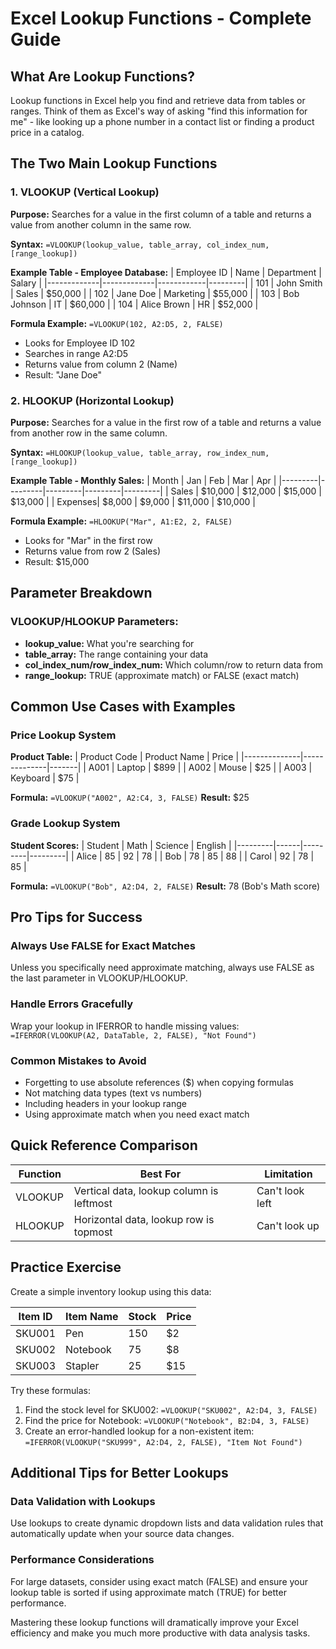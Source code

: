 # Excel Lookup Functions - Complete Guide

## What Are Lookup Functions?

Lookup functions in Excel help you find and retrieve data from tables or ranges. Think of them as Excel's way of asking "find this information for me" - like looking up a phone number in a contact list or finding a product price in a catalog.

## The Two Main Lookup Functions

### 1. VLOOKUP (Vertical Lookup)
**Purpose:** Searches for a value in the first column of a table and returns a value from another column in the same row.

**Syntax:** `=VLOOKUP(lookup_value, table_array, col_index_num, [range_lookup])`

**Example Table - Employee Database:**
| Employee ID | Name        | Department | Salary  |
|-------------|-------------|------------|---------|
| 101         | John Smith  | Sales      | $50,000 |
| 102         | Jane Doe    | Marketing  | $55,000 |
| 103         | Bob Johnson | IT         | $60,000 |
| 104         | Alice Brown | HR         | $52,000 |

**Formula Example:** `=VLOOKUP(102, A2:D5, 2, FALSE)`
- Looks for Employee ID 102
- Searches in range A2:D5
- Returns value from column 2 (Name)
- Result: "Jane Doe"

### 2. HLOOKUP (Horizontal Lookup)
**Purpose:** Searches for a value in the first row of a table and returns a value from another row in the same column.

**Syntax:** `=HLOOKUP(lookup_value, table_array, row_index_num, [range_lookup])`

**Example Table - Monthly Sales:**
| Month   | Jan     | Feb     | Mar     | Apr     |
|---------|---------|---------|---------|---------|
| Sales   | $10,000 | $12,000 | $15,000 | $13,000 |
| Expenses| $8,000  | $9,000  | $11,000 | $10,000 |

**Formula Example:** `=HLOOKUP("Mar", A1:E2, 2, FALSE)`
- Looks for "Mar" in the first row
- Returns value from row 2 (Sales)
- Result: $15,000

## Parameter Breakdown

### VLOOKUP/HLOOKUP Parameters:
- **lookup_value:** What you're searching for
- **table_array:** The range containing your data
- **col_index_num/row_index_num:** Which column/row to return data from
- **range_lookup:** TRUE (approximate match) or FALSE (exact match)

## Common Use Cases with Examples

### Price Lookup System
**Product Table:**
| Product Code | Product Name | Price |
|--------------|--------------|-------|
| A001         | Laptop       | $899  |
| A002         | Mouse        | $25   |
| A003         | Keyboard     | $75   |

**Formula:** `=VLOOKUP("A002", A2:C4, 3, FALSE)`
**Result:** $25

### Grade Lookup System
**Student Scores:**
| Student | Math | Science | English |
|---------|------|---------|---------|
| Alice   | 85   | 92      | 78      |
| Bob     | 78   | 85      | 88      |
| Carol   | 92   | 78      | 85      |

**Formula:** `=VLOOKUP("Bob", A2:D4, 2, FALSE)`
**Result:** 78 (Bob's Math score)

## Pro Tips for Success

### Always Use FALSE for Exact Matches
Unless you specifically need approximate matching, always use FALSE as the last parameter in VLOOKUP/HLOOKUP.

### Handle Errors Gracefully
Wrap your lookup in IFERROR to handle missing values:
`=IFERROR(VLOOKUP(A2, DataTable, 2, FALSE), "Not Found")`

### Common Mistakes to Avoid
- Forgetting to use absolute references ($) when copying formulas
- Not matching data types (text vs numbers)
- Including headers in your lookup range
- Using approximate match when you need exact match

## Quick Reference Comparison

| Function | Best For | Limitation |
|----------|----------|------------|
| VLOOKUP | Vertical data, lookup column is leftmost | Can't look left |
| HLOOKUP | Horizontal data, lookup row is topmost | Can't look up |

## Practice Exercise

Create a simple inventory lookup using this data:

| Item ID | Item Name | Stock | Price |
|---------|-----------|-------|-------|
| SKU001  | Pen       | 150   | $2    |
| SKU002  | Notebook  | 75    | $8    |
| SKU003  | Stapler   | 25    | $15   |

Try these formulas:
1. Find the stock level for SKU002: `=VLOOKUP("SKU002", A2:D4, 3, FALSE)`
2. Find the price for Notebook: `=VLOOKUP("Notebook", B2:D4, 3, FALSE)`
3. Create an error-handled lookup for a non-existent item: `=IFERROR(VLOOKUP("SKU999", A2:D4, 2, FALSE), "Item Not Found")`

## Additional Tips for Better Lookups

### Data Validation with Lookups
Use lookups to create dynamic dropdown lists and data validation rules that automatically update when your source data changes.

### Performance Considerations
For large datasets, consider using exact match (FALSE) and ensure your lookup table is sorted if using approximate match (TRUE) for better performance.

Mastering these lookup functions will dramatically improve your Excel efficiency and make you much more productive with data analysis tasks.